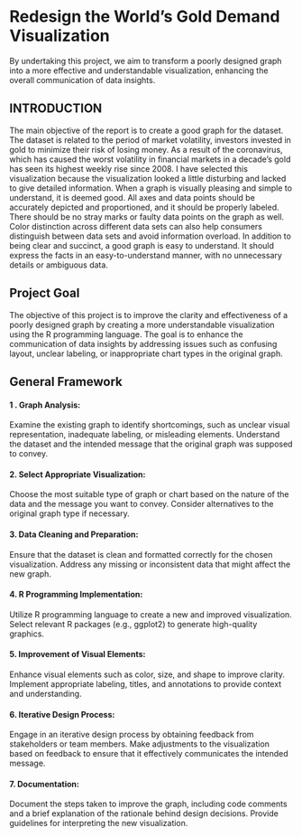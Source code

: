 # Redesign the World’s Gold Demand Visualization
By undertaking this project, we aim to transform a poorly designed graph into a more effective and understandable visualization, enhancing the overall communication of data insights. 

## INTRODUCTION
The main objective of the report is to create a good graph for the dataset. The dataset is related to the period of market volatility, investors invested in gold to minimize their risk of losing money. As a result of the coronavirus, which has caused the worst volatility in financial markets in a decade’s gold has seen its highest weekly rise since 2008. I have selected this visualization because the visualization looked a little disturbing and lacked to give detailed information. When a graph is visually pleasing and simple to understand, it is deemed good. All axes and data points should be accurately depicted and proportioned, and it should be properly labeled. There should be no stray marks or faulty data points on the graph as well. Color distinction across different data sets can also help consumers distinguish between data sets and avoid information overload. In addition to being clear and succinct, a good graph is easy to understand. It should express the facts in an easy-to-understand manner, with no unnecessary details or ambiguous data.

## Project Goal
The objective of this project is to improve the clarity and effectiveness of a poorly designed graph by creating a more understandable visualization using the R programming language. The goal is to enhance the communication of data insights by addressing issues such as confusing layout, unclear labeling, or inappropriate chart types in the original graph.

## General Framework

#### 1 . Graph Analysis:
Examine the existing graph to identify shortcomings, such as unclear visual representation, inadequate labeling, or misleading elements.
Understand the dataset and the intended message that the original graph was supposed to convey.

#### 2. Select Appropriate Visualization:
Choose the most suitable type of graph or chart based on the nature of the data and the message you want to convey.
Consider alternatives to the original graph type if necessary.

#### 3. Data Cleaning and Preparation:
Ensure that the dataset is clean and formatted correctly for the chosen visualization.
Address any missing or inconsistent data that might affect the new graph.

#### 4.  R Programming Implementation:
Utilize R programming language to create a new and improved visualization.
Select relevant R packages (e.g., ggplot2) to generate high-quality graphics.

#### 5. Improvement of Visual Elements:
Enhance visual elements such as color, size, and shape to improve clarity.
Implement appropriate labeling, titles, and annotations to provide context and understanding.

#### 6. Iterative Design Process:
Engage in an iterative design process by obtaining feedback from stakeholders or team members.
Make adjustments to the visualization based on feedback to ensure that it effectively communicates the intended message.

#### 7. Documentation:
Document the steps taken to improve the graph, including code comments and a brief explanation of the rationale behind design decisions.
Provide guidelines for interpreting the new visualization.
